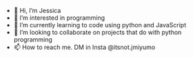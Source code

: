 - 👋 Hi, I’m Jessica
- 👀 I’m interested in programming 
- 🌱 I’m currently learning to code using python and JavaScript 
- 💞️ I’m looking to collaborate on projects that do with python programming
- 📫 How to reach me. DM in Insta @itsnot.jmiyumo


